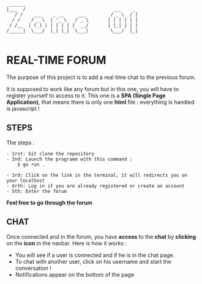 ```
 ______
|___  /                                ___    _
   / /    ___    _ __     ___         / _ \  / |
  / /    / _ \  | '_ \   / _ \       | | | | | |
 / /__  | (_) | | | | | |  __/       | |_| | | |
/_____|  \___/  |_| |_|  \___|        \___/  |_|


```

# REAL-TIME FORUM

The purpose of this project is to add a real time chat to the previous forum.

It is supposed to work like any forum but in this one, you will have to register yourself to access to it. This one is a **SPA (Single Page Application)**, that means there is only one **html** file : everything is handled is javascript !

## STEPS

The steps :

    - 1rst: Git clone the repository
    - 2nd: Launch the programm with this command :
        $ go run .

    - 3rd: Click on the link in the terminal, it will redirects you on your localhost
    - 4rth: Log in if you are already registered or create an account
    - 5th: Enter the forum

**Feel free to go through the forum**

## CHAT

Once connected and in the forum, you have **access** to the **chat** by **clicking** on the **icon** in the navbar.
Here is how it works :

- You will see if a user is connected and if he is in the chat page.
- To chat with another user, click on his username and start the conversation !
- Notifications appear on the bottom of the page
